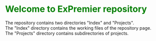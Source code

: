 <h1 style="color: green">Welcome to ExPremier repository</h1>
<p>The repository contains two directories "Index" and "Projects".<br>
The "Index" directory contains the working files of the repository page.<br>
The "Projects" directory contains subdirectories of projects.</p>
